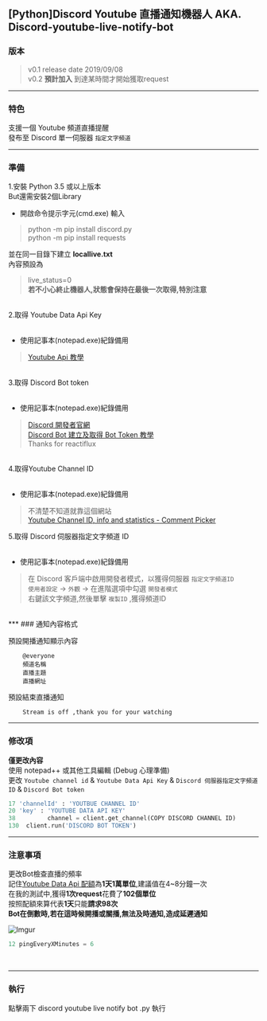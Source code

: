 ## [Python]Discord Youtube 直播通知機器人 AKA. Discord-youtube-live-notify-bot

### 版本
> v0.1 release date 2019/09/08 <br>
> v0.2 **預計加入** 到達某時間才開始獲取request  <br>
***

### 特色
支援一個 Youtube 頻道直播提醒 <br>
發布至 Discord 單一伺服器 `指定文字頻道`<br>
***

### 準備
1.安裝 Python 3.5 或以上版本 <br>
But還需安裝2個Library<br>
* 開啟命令提示字元(cmd.exe) 輸入 <br>
> python -m pip install discord.py <br>
> python -m pip install requests <br>

並在同一目錄下建立 **locallive.txt** <br>
內容預設為<br>

> live_status=0 <br>
>**若不小心終止機器人,狀態會保持在最後一次取得,特別注意**


<br>
2.取得 Youtube Data Api Key  <br> 
<br>

* 使用記事本(notepad.exe)紀錄備用 <br> 

> [Youtube Api 教學](https://developers.google.com/youtube/v3/getting-started)<br> 

<br>
3.取得 Discord Bot token <br>
<br>

* 使用記事本(notepad.exe)紀錄備用 <br> 

> [Discord 開發者官網](https://discordapp.com/developers)<br> 
> [Discord Bot 建立及取得 Bot Token 教學](https://github.com/reactiflux/discord-irc/wiki/Creating-a-discord-bot-&-getting-a-token) <br> 
> Thanks for reactiflux <br>

<br>
4.取得Youtube Channel ID <br> 
<br>

* 使用記事本(notepad.exe)紀錄備用<br>
 
> 不清楚不知道就靠這個網站<br> 
> [Youtube Channel ID, info and statistics - Comment Picker ](https://commentpicker.com/youtube-channel-id.php)<br> 

5.取得 Discord 伺服器指定文字頻道 ID <br> 
<br>

* 使用記事本(notepad.exe)紀錄備用<br> 

> 在 Discord 客戶端中啟用開發者模式，以獲得伺服器 ` 指定文字頻道ID `  <br> 
> `使用者設定` -> `外觀` -> 在進階選項中勾選 `開發者模式 ` <br> 
> 右鍵該文字頻道,然後單擊 ` 複製ID ` ,獲得頻道ID <br> 
 <br>
***
### 通知內容格式

預設開播通知顯示內容 <br> 
        
        @everyone
        頻道名稱
        直播主題
        直播網址

預設結束直播通知 <br> 

        Stream is off ,thank you for your watching
***
### 修改項

**僅更改內容** <br>
使用 notepad++ 或其他工具編輯 (Debug 心理準備) <br>
更改 `Youtube channel id` & `Youtube Data Api Key` & `Discord 伺服器指定文字頻道ID` & `Discord Bot token` <br>

```python
17 'channelId' : 'YOUTBUE CHANNEL ID'
20 'key' : 'YOUTUBE DATA API KEY' 
38         channel = client.get_channel(COPY DISCORD CHANNEL ID)
130  client.run('DISCORD BOT TOKEN')
```
***
### 注意事項
更改Bot檢查直播的頻率 <br>
記住[Youtube Data Api 配額](https://developers.google.com/youtube/v3/getting-started#quota)為**1天1萬單位**,建議值在4~8分鐘一次 <br>
在我的測試中,獲得**1次request**花費了**102個單位** <br>
按照配額來算代表**1天**只能**請求98次** <br>
**Bot在倒數時,若在這時候開播或關播,無法及時通知,造成延遲通知**<br>

![Imgur](https://imgur.com/Zy0IrFB.jpg) <br>

```python
12 pingEveryXMinutes = 6  
```
<br>

***
### 執行
點擊兩下 discord youtube live notify bot .py 執行 <br> 
